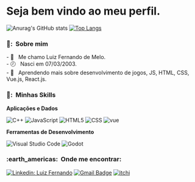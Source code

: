 <h1>Seja bem vindo ao meu perfil. </h1>

![Anurag's GitHub stats](https://github-readme-stats.vercel.app/api?username=LuizFernandoDeMeloDias&show_icons=true&theme=radical) 
[![Top Langs](https://github-readme-stats.vercel.app/api/top-langs/?username=LuizFernandoDeMeloDias)](https://github.com/LuizFernandoDeMeloDias/github-readme-stats)
<h3> 👦: &nbsp;Sobre mim </h3>
- 👦 &nbsp; Me chamo Luiz Fernando de Melo. <br>
- 🕗 &nbsp; Nasci em 07/03/2003.<br>
- 🌱 &nbsp; Aprendendo mais sobre desenvolvimento de jogos, JS, HTML, CSS, Vue.js, React.js.<br>

<h3> 📖: &nbsp;Minhas Skills </h3>

**Aplicações e Dados**

  ![C++](https://img.shields.io/badge/-C++-333333?style=flat&logo=C%2B%2B&logoColor=00599C)
  ![JavaScript](https://img.shields.io/badge/-JavaScript-333333?style=flat&logo=javascript)
  ![HTML5](https://img.shields.io/badge/-HTML5-333333?style=flat&logo=HTML5)
  ![CSS](https://img.shields.io/badge/-CSS-333333?style=flat&logo=CSS3&logoColor=1572B6)
  ![vue](https://camo.githubusercontent.com/ea9f80ac4db387ca253e1c9e4e95b611261790f42877d0782b8d26b7003d2b52/68747470733a2f2f696d672e736869656c64732e696f2f7374617469632f76313f6c6162656c3d5675652e6a73266d6573736167653d76322e3626636f6c6f723d344643303844267374796c653d666c61742d737175617265266c6f676f3d7675652e6a73266c6f676f436f6c6f723d666666666666)


**Ferramentas de Desenvolvimento**

  ![Visual Studio Code](https://img.shields.io/badge/-Visual%20Studio%20Code-333333?style=flat&logo=visual-studio-code&logoColor=007ACC)
  ![Godot](https://img.shields.io/badge/Godot-478CBF?style=for-the-badge&logo=GodotEngine&logoColor=white)

<h3> :earth_americas: &nbsp;Onde me encontrar: </h3> 

[![Linkedin: Luiz Fernando](https://img.shields.io/badge/-Luiz_Fernando-blue?style=flat-square&logo=Linkedin&logoColor=white&link=https://www.linkedin.com/in/luiz-fernando-dias-425894251/)](https://www.linkedin.com/in/luiz-fernando-dias-425894251/)
[![Gmail Badge](https://img.shields.io/badge/-luizme999@gmail.com-006bed?style=flat-square&logo=Gmail&logoColor=white&link=mailto:valitio999@gmail.com)](mailto:valitio999@gmail.com)
[![itchi](https://img.shields.io/badge/Itch.io-FA5C5C?style=for-the-badge&logo=itch.io&logoColor=white)](https://itch.io/profile/luiz-l)

